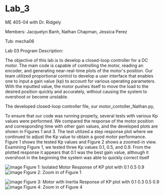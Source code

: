 # Lab_3

ME 405-04 with Dr. Ridgely

Members: Jacquelyn Banh, Nathan Chapman, Jessica Perez

Tub: mecha06

Lab 03 Program Description:

The objective of this lab is to develop a closed-loop controller for a DC motor. The main code is capable of controlling the motor, reading an encoder, and generating near-real-time plots of the motor's position. Our team utilized proportional control to develop a user interface that enables one to input a gain value (kp) to account for various operating parameters. With the inputted value, the motor pushes itself to move the load to the desired position quickly and accurately, without causing the system to overshoot or become unstable. 

The developed closed-loop controller file, our motor_contoller_Nathan.py, 

To ensure that our code was running properly, several tests with various Kp values were performed. We compared the response of the motor position and corresponding time with other gain values, and the developed plots are shown in Figures 1 and 3. The test utilized a step response plot where we continued to adjust the Kp value to obtain a good motor performance. Figure 1 shows the tested Kp values and Figure 2 shows a zoomed-in view. Examining Figure 1, we tested three Kp values 0.1, 0.5, and 0.9. From the plotted response it appears that 0.1 was the best gain value, although it overshoot in the beginning the system was able to quickly correct itself 


![image](https://github.com/NathanCo2/Lab_3/assets/156120309/14ff0b8e-cbfe-48c0-969b-ee4a9880c240)
Figure 1: Isolated Motor Response of KP plot with 0.1 0.5 0.9
![image](https://github.com/NathanCo2/Lab_3/assets/156120309/e1c47428-0275-4127-a956-a74576b784cc)
Figure 2: Zoom in of Figure 1

![image](https://github.com/NathanCo2/Lab_3/assets/156120309/a8af1ff5-37c8-42b6-8782-15407aec3d80)
Figure 3: Motor with Inertia Response of KP plot with 0.1 0.3 0.5 0.9
![image](https://github.com/NathanCo2/Lab_3/assets/156120309/244dc3c5-3e65-4a6c-ba69-bd20572154ae)
Figure 4: Zoom in of Figure 4


